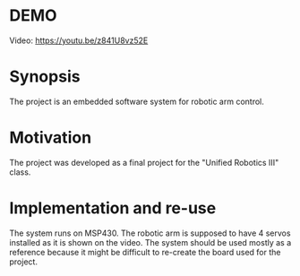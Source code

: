 DEMO
========
Video: https://youtu.be/z841U8vz52E

Synopsis
========
The project is an embedded software system for robotic arm control.

Motivation
========
The project was developed as a final project for the "Unified Robotics III" class. 

Implementation and re-use
========
The system runs on MSP430. The robotic arm is supposed to have 4 servos installed as it is shown on the video. The system should be used mostly as a reference because it might be difficult to re-create the board used for the project.
